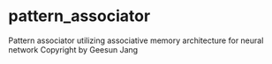 # pattern_associator
Pattern associator utilizing associative memory architecture for neural network
Copyright by Geesun Jang
